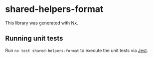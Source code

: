 # shared-helpers-format

This library was generated with [Nx](https://nx.dev).

## Running unit tests

Run `nx test shared-helpers-format` to execute the unit tests via [Jest](https://jestjs.io).
